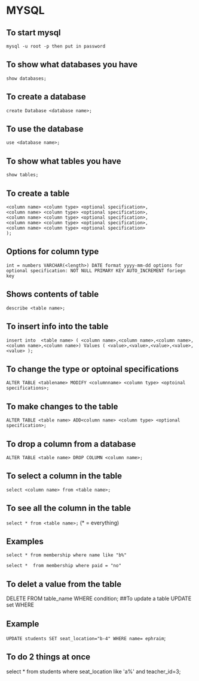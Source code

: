  # MYSQL
## To start mysql
 `mysql -u root -p then put in password`  

## To show what databases you have
 `show databases;` 
## To create a database
`create Database <database name>;` 
## To use the database
`use <database name>;` 
## To show what tables you have
`show tables;`  
## To create a table
 ```create table <table name> (
 <column name> <column type> <optional specification>,
 <column name> <column type> <optional specification>,
 <column name> <column type> <optional specification>,
 <column name> <column type> <optional specification>,
 <column name> <column type> <optional specification>
 );
 ```

## Options for column type
 
 `int = numbers
 VARCHAR(<length>)
 DATE format yyyy-mm-dd
 options for optional specification:
 NOT NULL
 PRIMARY KEY
 AUTO_INCREMENT
 foriegn key`

## Shows contents of table
 `describe <table name>;` 

## To insert info into the table
 `insert into  <table name> (
 <column name>,<column name>,<column name>,<column name>,<column name>)
 Values
 (
 <value>,<value>,<value>,<value>, <value>
 );` 

## To change the type or  optoinal specifications
 `ALTER TABLE <tablename> MODIFY <columnname> <column type> <optoinal specifications>;` 
## To make changes to the table
 `ALTER TABLE <table name> ADD<column name> <column type> <optional specification>;` 
## To drop a column from a database
`ALTER TABLE <table name> DROP COLUMN <column name>;` 
## To select a column in the table
`select <column name> from <table name>;` 
 
## To see all the column in the table
 `select * from <table name>;` (* = everything)  

## Examples

 `select * from membership where name like "b%"`
  
 `select *  from membership where paid = "no"`
## To delet a value from the table
DELETE FROM table_name WHERE condition;
##To update a table 
UPDATE <table name>  set <column name> WHERE <conditoin>

## Example
`UPDATE students SET seat_location="b-4" WHERE name= ephraim`;
## To do 2  things at once
select * from students where seat_location  like 'a%' and teacher_id=3;
